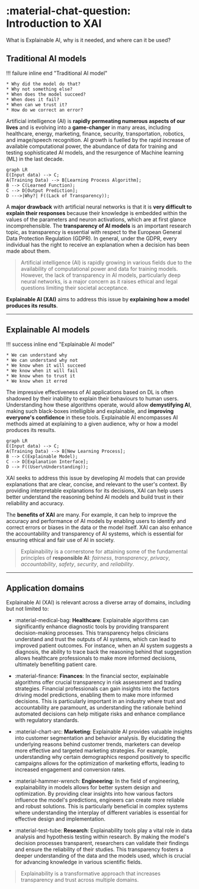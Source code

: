 # :material-chat-question: Introduction to XAI

What is Explainable AI, why is it needed, and where can it be used?

## Traditional AI models

!!! failure inline end "Traditional AI model"

    * Why did the model do that?
    * Why not something else?
    * When does the model succeed?
    * When does it fail?
    * When can we trust it?
    * How do we correct an error?

Artificial intelligence (AI) is **rapidly permeating numerous aspects of our lives** and is evolving into a
**game-changer** in many areas, including healthcare, energy, marketing, finance, security,
transportation, robotics, and image/speech recognition. AI growth is fuelled by the rapid increase of
available computational power, the abundance of data for training and testing sophisticated AI
models, and the resurgence of Machine learning (ML) in the last decade.


```mermaid
graph LR
E(Input data) --> C;
A(Training Data) --> B[Learning Process Algorithm];
B --> C(Learned Function);
C --> D[Output Prediction];
D --->|Why?| F((Lack of Transparency));
```

A **major drawback** with artificial neural networks is that it is **very difficult to explain their responses**
because their knowledge is embedded within the values of the parameters and neuron activations,
which are at first glance incomprehensible. The **transparency of AI models** is an important research
topic, as transparency is essential with respect to the European General Data Protection Regulation
(GDPR). In general, under the GDPR, every individual has the right to receive an explanation when
a decision has been made about them.

> Artificial intelligence (AI) is rapidly growing in various fields due to the availability
of computational power and data for training models. However, the lack of transparency in
AI models, particularly deep neural networks, is a major concern as it raises ethical and legal questions
limiting their societal acceptance.

**Explainable AI (XAI)** aims to address this issue by **explaining how a model produces its
results**.

***

## Explainable AI models

!!! success inline end "Explainable AI model"

    * We can understand why
    * We can understand why not
    * We know when it will succeed
    * We know when it will fail
    * We know when to trust it
    * We know when it erred

The impressive effectiveness of AI applications based on DL is often shadowed by their inability to explain
their behaviours to human users. Understanding how these algorithms operate, would allow **demystifying AI**,
making such black-boxes intelligible and explainable, and **improving everyone's confidence** in these tools.
Explainable AI encompasses AI methods aimed at explaining to a given audience, why or how a model produces
its results.

```mermaid
graph LR
E(Input data) --> C;
A(Training Data) --> B[New Learning Process];
B --> C(Explainable Model);
C --> D[Explanation Interface];
D --> F((User\nUnderstanding));
```

XAI seeks to address this issue by developing AI models that can provide explanations that are clear, concise, and relevant to the user's context. By providing interpretable explanations for its decisions, XAI can help users better understand the reasoning behind AI models and build trust in their reliability and accuracy.

The **benefits of XAI** are many. For example, it can help to improve the accuracy and performance of
AI models by enabling users to identify and correct errors or biases in the data or the model itself.
XAI can also enhance the accountability and transparency of AI systems, which is essential for ensuring
ethical and fair use of AI in society.

> Explainability is a cornerstone for attaining some of the fundamental principles of **responsible AI**:
*fairness*, *transparency*, *privacy*, *accountability*, *safety*, *security*, and *reliability*.

---

## Application domains

Explainable AI (XAI) is relevant across a diverse array of domains, including but not limited to:

- :material-medical-bag: **Healthcare**: Explainable algorithms can significantly enhance diagnostic tools by providing transparent decision-making processes. This transparency helps clinicians understand and trust the outputs of AI systems, which can lead to improved patient outcomes. For instance, when an AI system suggests a diagnosis, the ability to trace back the reasoning behind that suggestion allows healthcare professionals to make more informed decisions, ultimately benefiting patient care.

- :material-finance: **Finances**: In the financial sector, explainable algorithms offer crucial transparency in risk assessment and trading strategies. Financial professionals can gain insights into the factors driving model predictions, enabling them to make more informed decisions. This is particularly important in an industry where trust and accountability are paramount, as understanding the rationale behind automated decisions can help mitigate risks and enhance compliance with regulatory standards.

- :material-chart-arc: **Marketing**: Explainable AI provides valuable insights into customer segmentation and behavior analysis. By elucidating the underlying reasons behind customer trends, marketers can develop more effective and targeted marketing strategies. For example, understanding why certain demographics respond positively to specific campaigns allows for the optimization of marketing efforts, leading to increased engagement and conversion rates.

- :material-hammer-wrench: **Engineering**: In the field of engineering, explainability in models allows for better system design and optimization. By providing clear insights into how various factors influence the model's predictions, engineers can create more reliable and robust solutions. This is particularly beneficial in complex systems where understanding the interplay of different variables is essential for effective design and implementation.

- :material-test-tube: **Research**: Explainability tools play a vital role in data analysis and hypothesis testing within research. By making the model's decision processes transparent, researchers can validate their findings and ensure the reliability of their studies. This transparency fosters a deeper understanding of the data and the models used, which is crucial for advancing knowledge in various scientific fields.

> Explainability is a transformative approach that increases transparency and trust across multiple domains.
